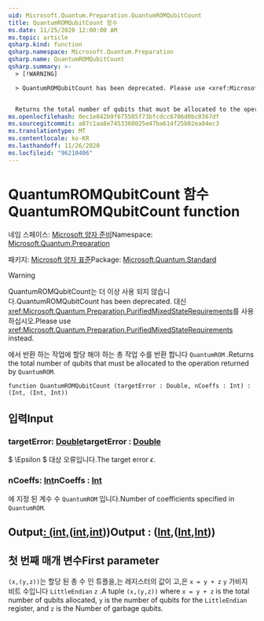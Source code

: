 ```yaml
---
uid: Microsoft.Quantum.Preparation.QuantumROMQubitCount
title: QuantumROMQubitCount 함수
ms.date: 11/25/2020 12:00:00 AM
ms.topic: article
qsharp.kind: function
qsharp.namespace: Microsoft.Quantum.Preparation
qsharp.name: QuantumROMQubitCount
qsharp.summary: >-
  > [!WARNING]

  > QuantumROMQubitCount has been deprecated. Please use <xref:Microsoft.Quantum.Preparation.PurifiedMixedStateRequirements> instead.


  Returns the total number of qubits that must be allocated to the operation returned by `QuantumROM`.
ms.openlocfilehash: 0ec1e042b9f675505f73bfcdcc6706d0bc0367df
ms.sourcegitcommit: a87c1aa8e7453360025e47ba614f25b02ea84ec3
ms.translationtype: MT
ms.contentlocale: ko-KR
ms.lasthandoff: 11/26/2020
ms.locfileid: "96210406"
---
```

# <a name="quantumromqubitcount-function"></a><span data-ttu-id="cc612-102">QuantumROMQubitCount 함수</span><span class="sxs-lookup"><span data-stu-id="cc612-102">QuantumROMQubitCount function</span></span>

<span data-ttu-id="cc612-103">네임 스페이스: [Microsoft 양자 준비](xref:Microsoft.Quantum.Preparation)</span><span class="sxs-lookup"><span data-stu-id="cc612-103">Namespace: [Microsoft.Quantum.Preparation](xref:Microsoft.Quantum.Preparation)</span></span>

<span data-ttu-id="cc612-104">패키지: [Microsoft 양자 표준](https://nuget.org/packages/Microsoft.Quantum.Standard)</span><span class="sxs-lookup"><span data-stu-id="cc612-104">Package: [Microsoft.Quantum.Standard](https://nuget.org/packages/Microsoft.Quantum.Standard)</span></span>


> [!WARNING]
> <span data-ttu-id="cc612-105">QuantumROMQubitCount는 더 이상 사용 되지 않습니다.</span><span class="sxs-lookup"><span data-stu-id="cc612-105">QuantumROMQubitCount has been deprecated.</span></span> <span data-ttu-id="cc612-106">대신 <xref:Microsoft.Quantum.Preparation.PurifiedMixedStateRequirements>를 사용하십시오.</span><span class="sxs-lookup"><span data-stu-id="cc612-106">Please use <xref:Microsoft.Quantum.Preparation.PurifiedMixedStateRequirements> instead.</span></span>

<span data-ttu-id="cc612-107">에서 반환 하는 작업에 할당 해야 하는 총 작업 수를 반환 합니다 `QuantumROM` .</span><span class="sxs-lookup"><span data-stu-id="cc612-107">Returns the total number of qubits that must be allocated to the operation returned by `QuantumROM`.</span></span>

```qsharp
function QuantumROMQubitCount (targetError : Double, nCoeffs : Int) : (Int, (Int, Int))
```


## <a name="input"></a><span data-ttu-id="cc612-108">입력</span><span class="sxs-lookup"><span data-stu-id="cc612-108">Input</span></span>

### <a name="targeterror--double"></a><span data-ttu-id="cc612-109">targetError: [Double](xref:microsoft.quantum.lang-ref.double)</span><span class="sxs-lookup"><span data-stu-id="cc612-109">targetError : [Double](xref:microsoft.quantum.lang-ref.double)</span></span>

<span data-ttu-id="cc612-110">$ \Epsilon $ 대상 오류입니다.</span><span class="sxs-lookup"><span data-stu-id="cc612-110">The target error $\epsilon$.</span></span>


### <a name="ncoeffs--int"></a><span data-ttu-id="cc612-111">nCoeffs: [Int](xref:microsoft.quantum.lang-ref.int)</span><span class="sxs-lookup"><span data-stu-id="cc612-111">nCoeffs : [Int](xref:microsoft.quantum.lang-ref.int)</span></span>

<span data-ttu-id="cc612-112">에 지정 된 계수 수 `QuantumROM` 입니다.</span><span class="sxs-lookup"><span data-stu-id="cc612-112">Number of coefficients specified in `QuantumROM`.</span></span>



## <a name="output--intintint"></a><span data-ttu-id="cc612-113">Output[: (int,](xref:microsoft.quantum.lang-ref.int)([int](xref:microsoft.quantum.lang-ref.int),[int](xref:microsoft.quantum.lang-ref.int)))</span><span class="sxs-lookup"><span data-stu-id="cc612-113">Output : ([Int](xref:microsoft.quantum.lang-ref.int),([Int](xref:microsoft.quantum.lang-ref.int),[Int](xref:microsoft.quantum.lang-ref.int)))</span></span>

## <a name="first-parameter"></a><span data-ttu-id="cc612-114">첫 번째 매개 변수</span><span class="sxs-lookup"><span data-stu-id="cc612-114">First parameter</span></span>

<span data-ttu-id="cc612-115">`(x,(y,z))`는 할당 된 총 수 인 튜플을,는 레지스터의 값이 고,은 `x = y + z` `y` 가비지 비트 수입니다 `LittleEndian` `z` .</span><span class="sxs-lookup"><span data-stu-id="cc612-115">A tuple `(x,(y,z))` where `x = y + z` is the total number of qubits allocated, `y` is the number of qubits for the `LittleEndian` register, and `z` is the Number of garbage qubits.</span></span>